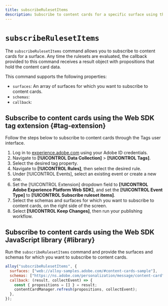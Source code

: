 ```yaml
---
title: subscribeRulesetItems
description: Subscribe to content cards for a specific surface using the subscribeRulesetItems command.
---
```


# `subscribeRulesetItems`

The `subscribeRulesetItems` command allows you to subscribe to content cards for a surface. Any time the rulesets are evaluated, the callback provided to this command receives a result object with propositions that hold the content card data.

This command supports the following properties:

* `surfaces`: An array of surfaces for which you want to subscribe to content cards.
* `schemas`: 
* `callback`:


## Subscribe to content cards using the Web SDK tag extension {#tag-extension}

Follow the steps below to subscribe to content cards through the Tags user interface.

1. Log in to [experience.adobe.com](https://experience.adobe.com) using your Adobe ID credentials.
1. Navigate to **[!UICONTROL Data Collection]** > **[!UICONTROL Tags]**.
1. Select the desired tag property.
1. Navigate to **[!UICONTROL Rules]**, then select the desired rule.
1. Under [!UICONTROL Events], select an existing event or create a new one.
1. Set the [!UICONTROL Extension] dropdown field to **[!UICONTROL Adobe Experience Platform Web SDK]**, and set the **[!UICONTROL Event Type]** to **[!UICONTROL Subscribe ruleset items]**.
1. Select the schemas and surfaces for which you want to subscribe to content cards, on the right side of the screen.
1. Select **[!UICONTROL Keep Changes]**, then run your publishing workflow.

## Subscribe to content cards using the Web SDK JavaScript library {#library}

Run the `subscribeRulesetItems` command and provide the surfaces and schemas for which you want to subscribe to content cards.

```js
alloy("subscribeRulesetItems", {
  surfaces: ["web://alloy-samples.adobe.com/#content-cards-sample"],
  schemas: ["https://ns.adobe.com/personalization/message/content-card"],
  callback: (result, collectEvent) => {
    const { propositions = [] } = result;
    contentCardManager.refresh(propositions, collectEvent);
  },
});
```
